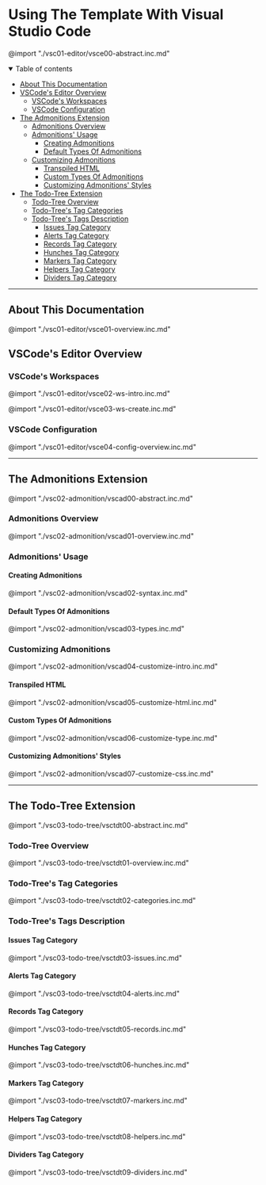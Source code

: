 # Using The Template With Visual Studio Code

@import "./vsc01-editor/vsce00-abstract.inc.md"

<!-- @import "[TOC]" {cmd="toc" depthFrom=2 depthTo=6 orderedList=false} -->
<details open id=toc-details" >
<summary><span>Table of contents<span></summary>

<!-- code_chunk_output -->

- [About This Documentation](#about-this-documentation)
- [VSCode's Editor Overview](#vscodes-editor-overview)
  - [VSCode's Workspaces](#vscodes-workspaces)
  - [VSCode Configuration](#vscode-configuration)
- [The Admonitions Extension](#the-admonitions-extension)
  - [Admonitions Overview](#admonitions-overview)
  - [Admonitions' Usage](#admonitions-usage)
    - [Creating Admonitions](#creating-admonitions)
    - [Default Types Of Admonitions](#default-types-of-admonitions)
  - [Customizing Admonitions](#customizing-admonitions)
    - [Transpiled HTML](#transpiled-html)
    - [Custom Types Of Admonitions](#custom-types-of-admonitions)
    - [Customizing Admonitions' Styles](#customizing-admonitions-styles)
- [The Todo-Tree Extension](#the-todo-tree-extension)
  - [Todo-Tree Overview](#todo-tree-overview)
  - [Todo-Tree's Tag Categories](#todo-trees-tag-categories)
  - [Todo-Tree's Tags Description](#todo-trees-tags-description)
    - [Issues Tag Category](#issues-tag-category)
    - [Alerts Tag Category](#alerts-tag-category)
    - [Records Tag Category](#records-tag-category)
    - [Hunches Tag Category](#hunches-tag-category)
    - [Markers Tag Category](#markers-tag-category)
    - [Helpers Tag Category](#helpers-tag-category)
    - [Dividers Tag Category](#dividers-tag-category)

<!-- /code_chunk_output -->

</details>

---

## About This Documentation

@import "./vsc01-editor/vsce01-overview.inc.md"

## VSCode's Editor Overview

### VSCode's Workspaces

@import "./vsc01-editor/vsce02-ws-intro.inc.md"

@import "./vsc01-editor/vsce03-ws-create.inc.md"

### VSCode Configuration

@import "./vsc01-editor/vsce04-config-overview.inc.md"

---

## The Admonitions Extension

@import "./vsc02-admonition/vscad00-abstract.inc.md"

### Admonitions Overview

@import "./vsc02-admonition/vscad01-overview.inc.md"

### Admonitions' Usage

#### Creating Admonitions

@import "./vsc02-admonition/vscad02-syntax.inc.md"

#### Default Types Of Admonitions

@import "./vsc02-admonition/vscad03-types.inc.md"

### Customizing Admonitions

@import "./vsc02-admonition/vscad04-customize-intro.inc.md"

#### Transpiled HTML

@import "./vsc02-admonition/vscad05-customize-html.inc.md"

#### Custom Types Of Admonitions

@import "./vsc02-admonition/vscad06-customize-type.inc.md"

#### Customizing Admonitions' Styles

@import "./vsc02-admonition/vscad07-customize-css.inc.md"

---

## The Todo-Tree Extension

@import "./vsc03-todo-tree/vsctdt00-abstract.inc.md"

### Todo-Tree Overview

@import "./vsc03-todo-tree/vsctdt01-overview.inc.md"

### Todo-Tree's Tag Categories

@import "./vsc03-todo-tree/vsctdt02-categories.inc.md"

### Todo-Tree's Tags Description

#### Issues Tag Category

@import "./vsc03-todo-tree/vsctdt03-issues.inc.md"

#### Alerts Tag Category

@import "./vsc03-todo-tree/vsctdt04-alerts.inc.md"

#### Records Tag Category

@import "./vsc03-todo-tree/vsctdt05-records.inc.md"

#### Hunches Tag Category

@import "./vsc03-todo-tree/vsctdt06-hunches.inc.md"

#### Markers Tag Category

@import "./vsc03-todo-tree/vsctdt07-markers.inc.md"

#### Helpers Tag Category

@import "./vsc03-todo-tree/vsctdt08-helpers.inc.md"

#### Dividers Tag Category

@import "./vsc03-todo-tree/vsctdt09-dividers.inc.md"
